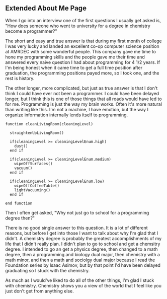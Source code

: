 ## Extended About Me Page

When I go into an interview one of the first questions I usually get asked is, "How does someone who went to university for a degree in chemistry become a programmer?"

The short and easy and true answer is that during my first month of college I was very lucky and landed an excellent co-op computer science position at AMRDEC with some wonderful people. This company gave me time to hone my programming skills and the people gave me their time and answered every naive question I had about programming for 4 1/2 years. If I'm being honest when it came time to get a full time position after graduation, the programming positions payed more, so I took one, and the rest is history.

The other longer, more complicated, but just as true answer is that I don't think I could have ever not been a programmer. I could have been delayed longer, but I think this is one of those things that all roads would have led to for me. Programming is just the way my brain works. Often it's more natural than writing like this. I'm not a machine, I have emotion, but the way I organize information internally lends itself to programming.

```Fortran
function cleanLivingRoom(cleaningLevel)
  
  straightenUpLivingRoom()
  
  if(cleaningLevel >= cleaningLevelEnum.high)
    dust()
  end if
    
  if(cleaningLevel >= cleaningLevelEnum.medium)
    wipeOffSurfaces()
    vacuum()
  end if
 
  if(cleaningLevel >= cleaningLevelEnum.low)
    wipeOffCoffeeTable()
    lightVacuuming()
  end if
  
end function
```

Then I often get asked, "Why not just go to school for a programming degree then?"

There is no good single answer to this question. It is a lot of different reasons, but before I get into those I want to talk about why I'm glad that I didn't. A chemistry degree is probably the greatest accomplishments of my life that I didn't really plan. I didn't plan to go to school and get a chemsitry degree. I intended to go an get a physics degree, then changed to a math degree, then a programming and biology dual major, then chemistry with a math minor, and then a math and sociolgy dual major because I read the Foundation series by Isaac Asimov, but by that point I'd have been delayed graduating so I stuck with the chemistry.

As much as I would've liked to do all of the other things, I'm glad I stuck with chemistry. Chemistry shows you a view of the world that I feel like you just don't get from anything else.
